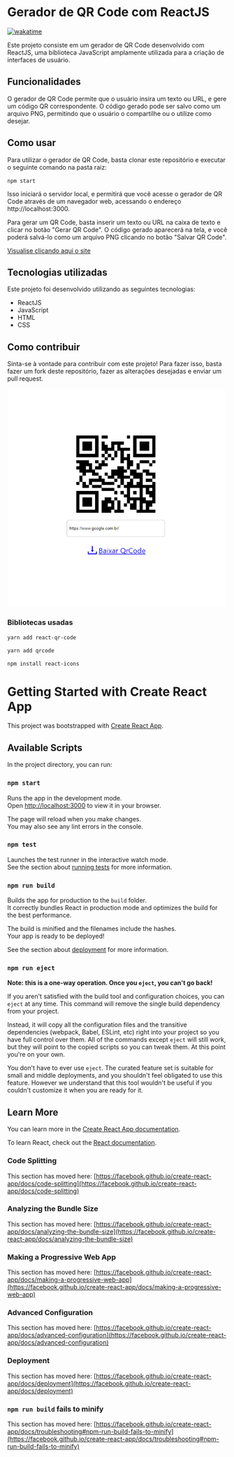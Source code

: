 # Gerador de QR Code com ReactJS

[![wakatime](https://wakatime.com/badge/user/268de5b9-4dbd-4873-9ede-a165e5745754/project/9ef7b6c4-80ab-4866-be52-b446eedd73d3.svg)](https://wakatime.com/badge/user/268de5b9-4dbd-4873-9ede-a165e5745754/project/9ef7b6c4-80ab-4866-be52-b446eedd73d3)



Este projeto consiste em um gerador de QR Code desenvolvido com ReactJS, uma biblioteca JavaScript amplamente utilizada para a criação de interfaces de usuário.

## Funcionalidades
O gerador de QR Code permite que o usuário insira um texto ou URL, e gere um código QR correspondente. O código gerado pode ser salvo como um arquivo PNG, permitindo que o usuário o compartilhe ou o utilize como desejar.

## Como usar
Para utilizar o gerador de QR Code, basta clonar este repositório e executar o seguinte comando na pasta raiz:
``` nodejs
npm start
```
Isso iniciará o servidor local, e permitirá que você acesse o gerador de QR Code através de um navegador web, acessando o endereço http://localhost:3000.

Para gerar um QR Code, basta inserir um texto ou URL na caixa de texto e clicar no botão "Gerar QR Code". O código gerado aparecerá na tela, e você poderá salvá-lo como um arquivo PNG clicando no botão "Salvar QR Code".

[Visualise clicando aqui o site](https://gerador-de-qr-code-reactjs.netlify.app/)

## Tecnologias utilizadas
Este projeto foi desenvolvido utilizando as seguintes tecnologias:

- ReactJS
- JavaScript
- HTML
- CSS
## Como contribuir
Sinta-se à vontade para contribuir com este projeto! Para fazer isso, basta fazer um fork deste repositório, fazer as alterações desejadas e enviar um pull request.

<div>
    <img  height="500" width="500" src="foto.png">
</div>

### Bibliotecas usadas
``` nodejs
yarn add react-qr-code
```
``` nodejs
yarn add qrcode
```
``` nodejs
npm install react-icons
```



# Getting Started with Create React App

This project was bootstrapped with [Create React App](https://github.com/facebook/create-react-app).

## Available Scripts

In the project directory, you can run:

### `npm start`

Runs the app in the development mode.\
Open [http://localhost:3000](http://localhost:3000) to view it in your browser.

The page will reload when you make changes.\
You may also see any lint errors in the console.

### `npm test`

Launches the test runner in the interactive watch mode.\
See the section about [running tests](https://facebook.github.io/create-react-app/docs/running-tests) for more information.

### `npm run build`

Builds the app for production to the `build` folder.\
It correctly bundles React in production mode and optimizes the build for the best performance.

The build is minified and the filenames include the hashes.\
Your app is ready to be deployed!

See the section about [deployment](https://facebook.github.io/create-react-app/docs/deployment) for more information.

### `npm run eject`

**Note: this is a one-way operation. Once you `eject`, you can't go back!**

If you aren't satisfied with the build tool and configuration choices, you can `eject` at any time. This command will remove the single build dependency from your project.

Instead, it will copy all the configuration files and the transitive dependencies (webpack, Babel, ESLint, etc) right into your project so you have full control over them. All of the commands except `eject` will still work, but they will point to the copied scripts so you can tweak them. At this point you're on your own.

You don't have to ever use `eject`. The curated feature set is suitable for small and middle deployments, and you shouldn't feel obligated to use this feature. However we understand that this tool wouldn't be useful if you couldn't customize it when you are ready for it.

## Learn More

You can learn more in the [Create React App documentation](https://facebook.github.io/create-react-app/docs/getting-started).

To learn React, check out the [React documentation](https://reactjs.org/).

### Code Splitting

This section has moved here: [https://facebook.github.io/create-react-app/docs/code-splitting](https://facebook.github.io/create-react-app/docs/code-splitting)

### Analyzing the Bundle Size

This section has moved here: [https://facebook.github.io/create-react-app/docs/analyzing-the-bundle-size](https://facebook.github.io/create-react-app/docs/analyzing-the-bundle-size)

### Making a Progressive Web App

This section has moved here: [https://facebook.github.io/create-react-app/docs/making-a-progressive-web-app](https://facebook.github.io/create-react-app/docs/making-a-progressive-web-app)

### Advanced Configuration

This section has moved here: [https://facebook.github.io/create-react-app/docs/advanced-configuration](https://facebook.github.io/create-react-app/docs/advanced-configuration)

### Deployment

This section has moved here: [https://facebook.github.io/create-react-app/docs/deployment](https://facebook.github.io/create-react-app/docs/deployment)

### `npm run build` fails to minify

This section has moved here: [https://facebook.github.io/create-react-app/docs/troubleshooting#npm-run-build-fails-to-minify](https://facebook.github.io/create-react-app/docs/troubleshooting#npm-run-build-fails-to-minify)
